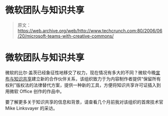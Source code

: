 # 微软团队与知识共享

> 原文：<https://web.archive.org/web/http://www.techcrunch.com:80/2006/06/20/microsoft-teams-with-creative-commons/>

# 微软团队与知识共享

微软的比尔·盖茨已经象征性地移交了权力，现在情况有多大的不同？微软今晚[宣布与](https://web.archive.org/web/20220626082524/http://www.microsoft.com/presspass/press/2006/jun06/06-20MSCreativeCommonsPR.mspx)[知识共享](https://web.archive.org/web/20220626082524/http://creativecommons.org/)建立新的合作伙伴关系，该组织致力于为内容制作者提供“保留所有权利”版权法的法律替代方案，提供一种新的工具，方便将知识共享许可证插入到用微软 Office 创作的作品中。

要了解更多关于知识共享的信息和背景，请查看几个月前我对该组织的首席技术官 Mike Linksvayer 的采访。